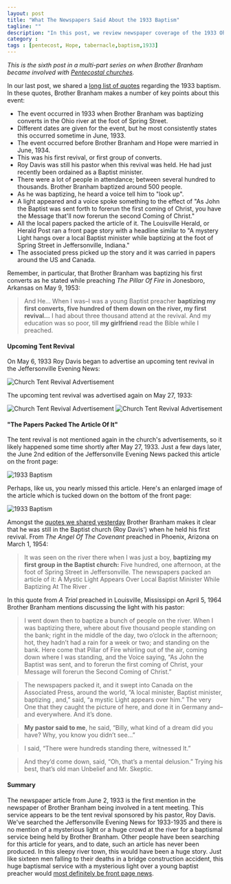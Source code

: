 ```yaml
---
layout: post
title: "What The Newspapers Said About the 1933 Baptism"
tagline: ""
description: "In this post, we review newspaper coverage of the 1933 Ohio River Baptism"
category : 
tags : [pentecost, Hope, tabernacle,baptism,1933]
---
```

_This is the sixth post in a multi-part series on when Brother Branham became involved with <a href="/tags.html#pentecost-ref">Pentecostal churches</a>._

In our last post, we shared a [long list of quotes](/2013/06/23/What-Did-Brother-Branham-Say-About-The-1933-Baptism/) regarding the 1933 baptism.  In these quotes, Brother Branham makes a number of key points about this event:

 * The event occurred in 1933 when Brother Branham was baptizing converts in the Ohio river at the foot of Spring Street.
 * Different dates are given for the event, but he most consistently states this occurred sometime in June, 1933.
 * The event occurred before Brother Branham and Hope were married in June, 1934.
 * This was his first revival, or first group of converts.
 * Roy Davis was still his pastor when this revival was held.  He had just recently been ordained as a Baptist minister.
 * There were a lot of people in attendance; between several hundred to thousands.  Brother Branham baptized around 500 people.
 * As he was baptizing, he heard a voice tell him to "look up".
 * A light appeared and a voice spoke something to the effect of "As John the Baptist was sent forth to forerun the first coming of Christ, you have the Message that'll now forerun the second Coming of Christ."
 * All the local papers packed the article of it.  The Louisville Herald, or Herald Post ran a front page story with a headline similar to "A mystery Light hangs over a local Baptist minister while baptizing at the foot of Spring Street in Jeffersonville, Indiana."
 * The associated press picked up the story and it was carried in papers around the US and Canada.

Remember, in particular, that Brother Branham was baptizing his first converts as he stated while preaching _The Pillar Of Fire_ in Jonesboro, Arkansas on May 9, 1953:

>And He… When I was–I was a young Baptist preacher **baptizing my first converts, five hundred of them down on the river, my first revival…** I had about three thousand attend at the revival. And my education was so poor, till **my girlfriend** read the Bible while I preached. 

#### Upcoming Tent Revival

On May 6, 1933 Roy Davis began to advertise an upcoming tent revival in the Jeffersonville Evening News:

<img src="/assets/ChurchAds/19330506Davis.jpg" alt="Church Tent Revival Advertisement" class="img img-polaroid clearfix" />
 
The upcoming tent revival was advertised again on May 27, 1933:
 
<img src="/assets/ChurchAds/19330527ADavis.jpg" alt="Church Tent Revival Advertisement" class="img img-polaroid clearfix" />
<img src="/assets/ChurchAds/19330527BDavis.jpg" alt="Church Tent Revival Advertisement" class="img img-polaroid clearfix" />
 
#### "The Papers Packed The Article Of It"

The tent revival is not mentioned again in the church's advertisements, so it likely happened some time shortly after May 27, 1933.  Just a few days later, the June 2nd edition of the Jeffersonville Evening News packed this article on the front page:

 <img src="/assets/ChurchAds/1933BaptismLarge.jpg" alt="1933 Baptism" class="img img-polaroid clearfix" />
  
  Perhaps, like us, you nearly missed this article.  Here's an enlarged image of the article which is tucked down on the bottom of the front page:
  
 <img src="/assets/ChurchAds/1933Baptism.jpg" alt="1933 Baptism" class="img img-polaroid clearfix" />

Amongst the [quotes we shared yesterday](/2013/06/23/What-Did-Brother-Branham-Say-About-The-1933-Baptism/) Brother Branham makes it clear that he was still in the Baptist church (Roy Davis') when he held his first revival.  From _The Angel Of The Covenant_ preached in Phoenix, Arizona on March 1, 1954:

>It was seen on the river there when I was just a boy, **baptizing my first group in the Baptist church:** Five hundred, one afternoon, at the foot of Spring Street in Jeffersonville. The newspapers packed an article of it: A Mystic Light Appears Over Local Baptist Minister While Baptizing At The River .
 
In this quote from _A Trial_ preached in Louisville, Mississippi on April 5, 1964 Brother Branham mentions discussing the light with his pastor:

>I went down then to baptize a bunch of people on the river. When I was baptizing there, where about five thousand people standing on the bank; right in the middle of the day, two o’clock in the afternoon; hot, they hadn’t had a rain for a week or two; and standing on the bank. Here come that Pillar of Fire whirling out of the air, coming down where I was standing, and the Voice saying, “As John the Baptist was sent, and to forerun the first coming of Christ, your Message will forerun the Second Coming of Christ.”

>The newspapers packed it, and it swept into Canada on the Associated Press, around the world, “A local minister, Baptist minister, baptizing , and,” said, “a mystic Light appears over him.” The very One that they caught the picture of here, and done it in Germany and–and everywhere. And it’s done.

>**My pastor said to me**, he said, “Billy, what kind of a dream did you have? Why, you know you didn’t see…”

>I said, “There were hundreds standing there, witnessed It.”

>And they’d come down, said, “Oh, that’s a mental delusion.” Trying his best, that’s old man Unbelief and Mr. Skeptic.

#### Summary

The newspaper article from June 2, 1933 is the first mention in the newspaper of Brother Branham being involved in a tent meeting.  This service appears to be the tent revival sponsored by his pastor, Roy Davis.  We've searched the Jeffersonville Evening News for 1933-1935 and there is no mention of a mysterious light or a huge crowd at the river for a baptismal service being held by Brother Branham.  Other people have been searching for this article for years, and to date, such an article has never been produced.  In this sleepy river town, this would have been a huge story.  Just like sixteen men falling to their deaths in a bridge construction accident, this huge baptismal service with a mysterious light over a young baptist preacher would [most definitely be front page news](/2013/02/22/Bridge-Deaths-Would-Not-Be-Reported/).